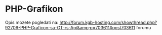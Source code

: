 PHP-Grafikon
============

Opis mozete pogledati na: http://forum.kgb-hosting.com/showthread.php?92706-PHP-Graficon-sa-GT-rs-Api&amp;p=703611#post703611 forumu
